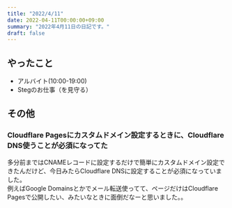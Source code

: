 ```yaml
---
title: "2022/4/11"
date: 2022-04-11T00:00:00+09:00
summary: "2022年4月11日の日記です。"
draft: false
---
```


## やったこと

- アルバイト(10:00-19:00)
- Stegのお仕事（を見守る）

## その他

### Cloudflare Pagesにカスタムドメイン設定するときに、Cloudflare DNS使うことが必須になってた

多分前まではCNAMEレコードに設定するだけで簡単にカスタムドメイン設定できたんだけど、今日みたらCloudflare DNSに設定することが必須になっていました。  
例えばGoogle Domainsとかでメール転送使ってて、ページだけはCloudflare Pagesで公開したい、みたいなときに面倒だなーと思いました。。
